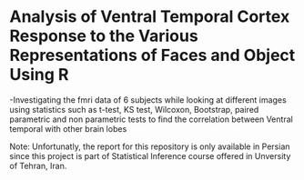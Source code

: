 #  Analysis of Ventral Temporal Cortex Response to the Various Representations of Faces and Object Using R
-Investigating the fmri data of 6 subjects while looking at different images using statistics such as t-test, KS test, Wilcoxon, Bootstrap, paired parametric and non parametric tests to find the correlation between Ventral temporal with other brain lobes

Note: Unfortunatly, the report for this repository is only available in Persian since this project is part of Statistical Inference course offered in Unversity of Tehran, Iran.
